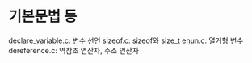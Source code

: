 # 기본문법 등

declare_variable.c: 변수 선언
sizeof.c: sizeof와 size_t
enun.c: 열거형 변수
dereference.c: 역참조 연산자, 주소 연산자